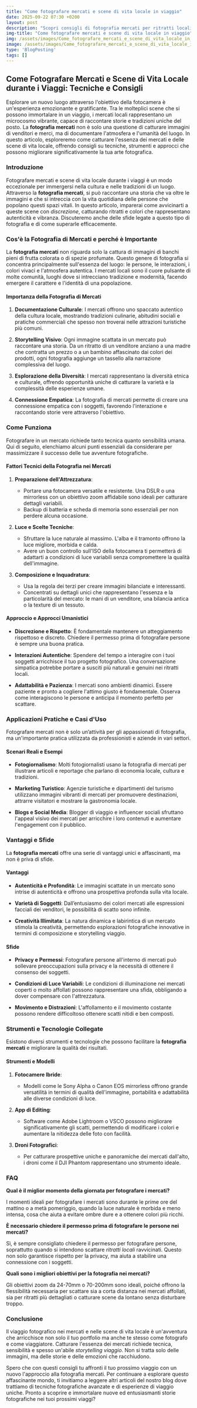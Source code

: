 ```yaml
---
title: "Come fotografare mercati e scene di vita locale in viaggio"
date: 2025-09-22 07:30 +0200
layout: post
description: "Scopri consigli di fotografia mercati per ritratti locali e racconta storie uniche dei tuoi viaggi immortalando i colori e la vita pulsante nella tua fotocamera."
img-title: "Come fotografare mercati e scene di vita locale in viaggio"
img: /assets/images/Come_fotografare_mercati_e_scene_di_vita_locale_in_viaggio.jpg
image: /assets/images/Come_fotografare_mercati_e_scene_di_vita_locale_in_viaggio.jpg
type: 'BlogPosting'
tags: []
---
```


## Come Fotografare Mercati e Scene di Vita Locale durante i Viaggi: Tecniche e Consigli

Esplorare un nuovo luogo attraverso l'obiettivo della fotocamera è un'esperienza emozionante e gratificante. Tra le molteplici scene che si possono immortalare in un viaggio, i mercati locali rappresentano un microcosmo vibrante, capace di raccontare storie e tradizioni uniche del posto. La **fotografia mercati** non è solo una questione di catturare immagini di venditori e merci, ma di documentare l'atmosfera e l'umanità del luogo. In questo articolo, esploreremo come catturare l'essenza dei mercati e delle scene di vita locale, offrendo consigli su tecniche, strumenti e approcci che possono migliorare significativamente la tua arte fotografica.

### Introduzione

Fotografare mercati e scene di vita locale durante i viaggi è un modo eccezionale per immergersi nella cultura e nelle tradizioni di un luogo. Attraverso la **fotografia mercati**, si può raccontare una storia che va oltre le immagini e che si intreccia con la vita quotidiana delle persone che popolano questi spazi vitali. In questo articolo, imparerai come avvicinarti a queste scene con *discrezione*, catturando ritratti e colori che rappresentano autenticità e vibranza. Discuteremo anche delle sfide legate a questo tipo di fotografia e di come superarle efficacemente.

### Cos'è la Fotografia di Mercati e perché è Importante

La **fotografia mercati** non riguarda solo la cattura di immagini di banchi pieni di frutta colorata o di spezie profumate. Questo genere di fotografia si concentra principalmente sull'essenza del luogo: le persone, le interazioni, i colori vivaci e l'atmosfera autentica. I mercati locali sono il cuore pulsante di molte comunità, luoghi dove si intrecciano tradizione e modernità, facendo emergere il carattere e l'identità di una popolazione.

#### Importanza della Fotografia di Mercati

1. **Documentazione Culturale**: I mercati offrono uno spaccato autentico della cultura locale, mostrando tradizioni culinarie, abitudini sociali e pratiche commerciali che spesso non troverai nelle attrazioni turistiche più comuni.

2. **Storytelling Visivo**: Ogni immagine scattata in un mercato può raccontare una storia. Da un ritratto di un venditore anziano a una madre che contratta un prezzo o a un bambino affascinato dai colori dei prodotti, ogni fotografia aggiunge un tassello alla narrazione complessiva del luogo.

3. **Esplorazione della Diversità**: I mercati rappresentano la diversità etnica e culturale, offrendo opportunità uniche di catturare la varietà e la complessità delle esperienze umane.

4. **Connessione Empatica**: La fotografia di mercati permette di creare una connessione empatica con i soggetti, favorendo l'interazione e raccontando storie vere attraverso l'obiettivo.

### Come Funziona

Fotografare in un mercato richiede tanto tecnica quanto sensibilità umana. Qui di seguito, elenchiamo alcuni punti essenziali da considerare per massimizzare il successo delle tue avventure fotografiche.

#### Fattori Tecnici della Fotografia nei Mercati

1. **Preparazione dell'Attrezzatura**:
   - Portare una fotocamera versatile e resistente. Una DSLR o una mirrorless con un obiettivo zoom affidabile sono ideali per catturare dettagli variabili.
   - Backup di batteria e scheda di memoria sono essenziali per non perdere alcuna occasione.

2. **Luce e Scelte Tecniche**: 
   - Sfruttare la luce naturale al massimo. L'alba e il tramonto offrono la luce migliore, morbida e calda.
   - Avere un buon controllo sull'ISO della fotocamera ti permetterà di adattarti a condizioni di luce variabili senza compromettere la qualità dell'immagine.

3. **Composizione e Inquadratura**:
   - Usa la regola dei terzi per creare immagini bilanciate e interessanti.
   - Concentrati su dettagli unici che rappresentano l'essenza e la particolarità del mercato: le mani di un venditore, una bilancia antica o la texture di un tessuto.

#### Approccio e Approcci Umanistici

- **Discrezione e Rispetto**: È fondamentale mantenere un atteggiamento rispettoso e discreto. Chiedere il permesso prima di fotografare persone è sempre una buona pratica.
  
- **Interazioni Autentiche**: Spendere del tempo a interagire con i tuoi soggetti arricchisce il tuo progetto fotografico. Una conversazione simpatica potrebbe portare a susciti più naturali e genuini nei ritratti locali.

- **Adattabilità e Pazienza**: I mercati sono ambienti dinamici. Essere paziente e pronto a cogliere l'attimo giusto è fondamentale. Osserva come interagiscono le persone e anticipa il momento perfetto per scattare.

### Applicazioni Pratiche e Casi d'Uso

Fotografare mercati non è solo un’attività per gli appassionati di fotografia, ma un'importante pratica utilizzata da professionisti e aziende in vari settori.

#### Scenari Reali e Esempi

- **Fotogiornalismo**: Molti fotogiornalisti usano la fotografia di mercati per illustrare articoli e reportage che parlano di economia locale, cultura e tradizioni.

- **Marketing Turistico**: Agenzie turistiche e dipartimenti del turismo utilizzano immagini vibranti di mercati per promuovere destinazioni, attrarre visitatori e mostrare la gastronomia locale.

- **Blogs e Social Media**: Blogger di viaggio e influencer sociali sfruttano l'appeal visivo dei mercati per arricchire i loro contenuti e aumentare l'engagement con il pubblico.

### Vantaggi e Sfide

La **fotografia mercati** offre una serie di vantaggi unici e affascinanti, ma non è priva di sfide.

#### Vantaggi

- **Autenticità e Profondità**: Le immagini scattate in un mercato sono intrise di autenticità e offrono una prospettiva profonda sulla vita locale.
  
- **Varietà di Soggetti**: Dall’entusiasmo dei colori mercati alle espressioni facciali dei venditori, le possibilità di scatto sono infinite.

- **Creatività Illimitata**: La natura dinamica e labirintica di un mercato stimola la creatività, permettendo esplorazioni fotografiche innovative in termini di composizione e storytelling viaggio.

#### Sfide

- **Privacy e Permessi**: Fotografare persone all'interno di mercati può sollevare preoccupazioni sulla privacy e la necessità di ottenere il consenso dei soggetti.
  
- **Condizioni di Luce Variabili**: Le condizioni di illuminazione nei mercati coperti o molto affollati possono rappresentare una sfida, obbligando a dover compensare con l'attrezzatura.

- **Movimento e Distrazioni**: L'affollamento e il movimento costante possono rendere difficoltoso ottenere scatti nitidi e ben composti.

### Strumenti e Tecnologie Collegate

Esistono diversi strumenti e tecnologie che possono facilitare la **fotografia mercati** e migliorare la qualità dei risultati.

#### Strumenti e Modelli

1. **Fotocamere Ibride**:
   - Modelli come le Sony Alpha o Canon EOS mirrorless offrono grande versatilità in termini di qualità dell'immagine, portabilità e adattabilità alle diverse condizioni di luce.

2. **App di Editing**:
   - Software come Adobe Lightroom o VSCO possono migliorare significativamente gli scatti, permettendo di modificare i colori e aumentare la nitidezza delle foto con facilità.

3. **Droni Fotografici**:
   - Per catturare prospettive uniche e panoramiche dei mercati dall'alto, i droni come il DJI Phantom rappresentano uno strumento ideale.

### FAQ

**Qual è il miglior momento della giornata per fotografare i mercati?**

I momenti ideali per fotografare i mercati sono durante le prime ore del mattino o a metà pomeriggio, quando la luce naturale è morbida e meno intensa, cosa che aiuta a evitare ombre dure e a ottenere colori più ricchi.

**È necessario chiedere il permesso prima di fotografare le persone nei mercati?**

Sì, è sempre consigliato chiedere il permesso per fotografare persone, soprattutto quando si intendono scattare *ritratti locali* ravvicinati. Questo non solo garantisce rispetto per la privacy, ma aiuta a stabilire una connessione con i soggetti.

**Quali sono i migliori obiettivi per la fotografia nei mercati?**

Gli obiettivi zoom da 24-70mm o 70-200mm sono ideali, poiché offrono la flessibilità necessaria per scattare sia a corta distanza nei mercati affollati, sia per ritratti più dettagliati o catturare scene da lontano senza disturbare troppo.

### Conclusione

Il viaggio fotografico nei mercati e nelle scene di vita locale è un'avventura che arricchisce non solo il tuo portfolio ma anche te stesso come fotografo e come viaggiatore. Catturare l'essenza dei mercati richiede tecnica, sensibilità e spesso un'abile *storytelling viaggio*. Non si tratta solo delle immagini, ma delle storie e delle emozioni che racchiudono.

Spero che con questi consigli tu affronti il tuo prossimo viaggio con un nuovo l'approccio alla fotografia mercati. Per continuare a esplorare questo affascinante mondo, ti invitiamo a leggere altri articoli del nostro blog dove trattiamo di tecniche fotografiche avanzate e di esperienze di viaggio uniche. Pronto a scoprire e immortalare nuove ed entusiasmanti storie fotografiche nei tuoi prossimi viaggi?